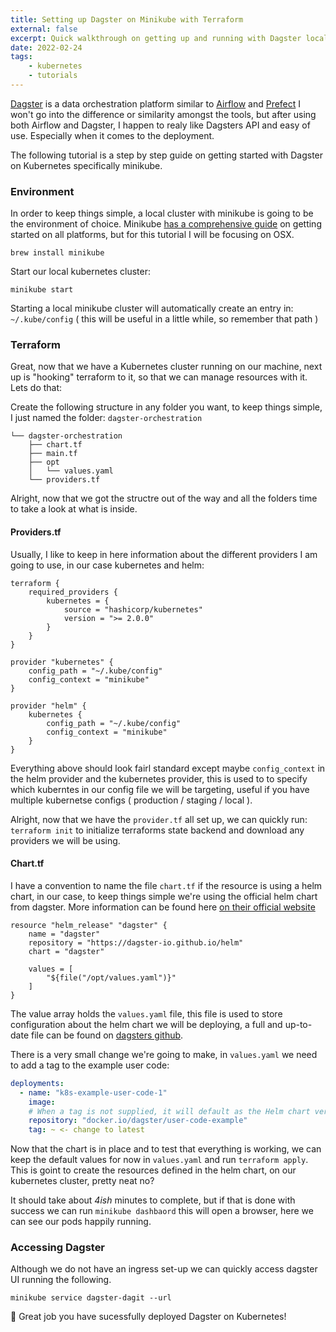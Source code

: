 ```yaml
---
title: Setting up Dagster on Minikube with Terraform
external: false
excerpt: Quick walkthrough on getting up and running with Dagster locally on a Kubernetes cluster with Terraform
date: 2022-02-24
tags:
    - kubernetes
    - tutorials
---
```


[Dagster](https://dagster.io/) is a data orchestration platform similar to [Airflow](https://airflow.apache.org/) and [Prefect](https://www.prefect.io/) I won't go into the difference or similarity amongst the tools, but after using both Airflow and Dagster, I happen to realy like Dagsters API and easy of use. Especially when it comes to the deployment.

The following tutorial is a step by step guide on getting started with Dagster on Kubernetes specifically minikube.

### Environment

In order to keep things simple, a local cluster with minikube is going to be the environment of choice. Minikube [has a comprehensive guide](https://minikube.sigs.k8s.io/docs/start/) on getting started on all platforms, but for this tutorial I will be focusing on OSX.

```shell
brew install minikube
```

Start our local kubernetes cluster:

```shell
minikube start
```

Starting a local minikube cluster will automatically create an entry in: `~/.kube/config` ( this will be useful in a little while, so remember that path )

### Terraform

Great, now that we have a Kubernetes cluster running on our machine, next up is "hooking" terraform to it, so that we can manage resources with it. Lets do that:

Create the following structure in any folder you want, to keep things simple, I just named the folder: `dagster-orchestration`

```shell
└── dagster-orchestration
    ├── chart.tf
    ├── main.tf
    ├── opt
    │   └── values.yaml
    └── providers.tf
```

Alright, now that we got the structre out of the way and all the folders time to take a look at what is inside.

#### Providers.tf

Usually, I like to keep in here information about the different providers I am going to use, in our case kubernetes and helm:

```hcl
terraform {
	required_providers {
		kubernetes = {
			source = "hashicorp/kubernetes"
			version = ">= 2.0.0"
		}
	}
}

provider "kubernetes" {
	config_path = "~/.kube/config"
	config_context = "minikube"
}

provider "helm" {
	kubernetes {
		config_path = "~/.kube/config"
		config_context = "minikube"
	}
}
```

Everything above should look fairl standard except maybe `config_context` in the helm provider and the kubernetes provider, this is used to to specify which kuberntes in our config file we will be targeting, useful if you have multiple kubernetse configs ( production / staging / local ).

Alright, now that we have the `provider.tf` all set up, we can quickly run: `terraform init` to initialize terraforms state backend and download any providers we will be using.

#### Chart.tf

I have a convention to name the file `chart.tf` if the resource is using a helm chart, in our case, to keep things simple we're using the official helm chart from dagster. More information can be found here [on their official website](https://docs.dagster.io/deployment/guides/kubernetes/deploying-with-helm)

```hcl
resource "helm_release" "dagster" {
	name = "dagster"
	repository = "https://dagster-io.github.io/helm"
	chart = "dagster"

	values = [
		"${file("/opt/values.yaml")}"
	]
}
```

The value array holds the `values.yaml` file, this file is used to store configuration about the helm chart we will be deploying, a full and up-to-date file can be found on [dagsters github](https://github.com/dagster-io/dagster/edit/master/helm/dagster/values.yaml).

There is a very small change we're going to make, in `values.yaml` we need to add a tag to the example user code:

```yaml
deployments:
  - name: "k8s-example-user-code-1"
    image:
	# When a tag is not supplied, it will default as the Helm chart version.
	repository: "docker.io/dagster/user-code-example"
	tag: ~ <- change to latest
```

Now that the chart is in place and to test that everything is working, we can keep the default values for now in `values.yaml` and run `terraform apply`. This is goint to create the resources defined in the helm chart, on our kubernetes cluster, pretty neat no?

It should take about _4ish_ minutes to complete, but if that is done with success we can run `minikube dashbaord` this will open a browser, here we can see our pods happily running.

### Accessing Dagster

Although we do not have an ingress set-up we can quickly access dagster UI running the following.

```shell
minikube service dagster-dagit --url
```

🙌 Great job you have sucessfully deployed Dagster on Kubernetes!
